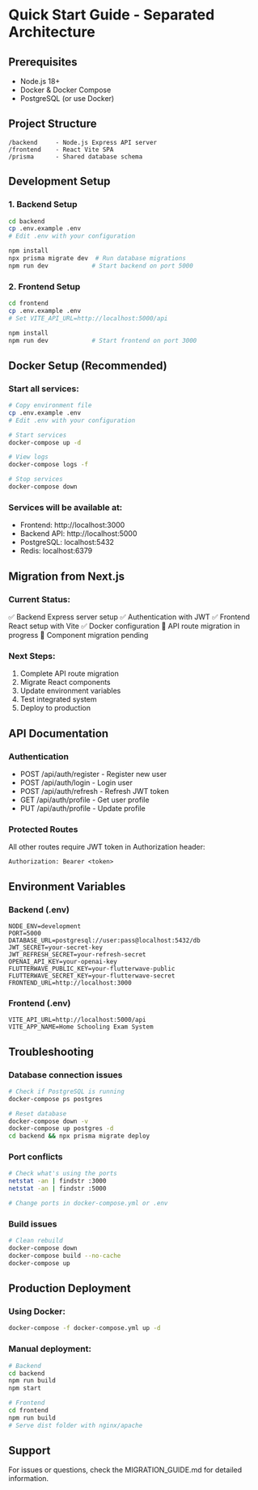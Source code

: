 # Quick Start Guide - Separated Architecture

## Prerequisites
- Node.js 18+
- Docker & Docker Compose
- PostgreSQL (or use Docker)

## Project Structure
```
/backend     - Node.js Express API server
/frontend    - React Vite SPA
/prisma      - Shared database schema
```

## Development Setup

### 1. Backend Setup
```bash
cd backend
cp .env.example .env
# Edit .env with your configuration

npm install
npx prisma migrate dev  # Run database migrations
npm run dev            # Start backend on port 5000
```

### 2. Frontend Setup
```bash
cd frontend
cp .env.example .env
# Set VITE_API_URL=http://localhost:5000/api

npm install
npm run dev            # Start frontend on port 3000
```

## Docker Setup (Recommended)

### Start all services:
```bash
# Copy environment file
cp .env.example .env
# Edit .env with your configuration

# Start services
docker-compose up -d

# View logs
docker-compose logs -f

# Stop services
docker-compose down
```

### Services will be available at:
- Frontend: http://localhost:3000
- Backend API: http://localhost:5000
- PostgreSQL: localhost:5432
- Redis: localhost:6379

## Migration from Next.js

### Current Status:
✅ Backend Express server setup
✅ Authentication with JWT
✅ Frontend React setup with Vite
✅ Docker configuration
🔄 API route migration in progress
🔄 Component migration pending

### Next Steps:
1. Complete API route migration
2. Migrate React components
3. Update environment variables
4. Test integrated system
5. Deploy to production

## API Documentation

### Authentication
- POST /api/auth/register - Register new user
- POST /api/auth/login - Login user
- POST /api/auth/refresh - Refresh JWT token
- GET /api/auth/profile - Get user profile
- PUT /api/auth/profile - Update profile

### Protected Routes
All other routes require JWT token in Authorization header:
```
Authorization: Bearer <token>
```

## Environment Variables

### Backend (.env)
```env
NODE_ENV=development
PORT=5000
DATABASE_URL=postgresql://user:pass@localhost:5432/db
JWT_SECRET=your-secret-key
JWT_REFRESH_SECRET=your-refresh-secret
OPENAI_API_KEY=your-openai-key
FLUTTERWAVE_PUBLIC_KEY=your-flutterwave-public
FLUTTERWAVE_SECRET_KEY=your-flutterwave-secret
FRONTEND_URL=http://localhost:3000
```

### Frontend (.env)
```env
VITE_API_URL=http://localhost:5000/api
VITE_APP_NAME=Home Schooling Exam System
```

## Troubleshooting

### Database connection issues
```bash
# Check if PostgreSQL is running
docker-compose ps postgres

# Reset database
docker-compose down -v
docker-compose up postgres -d
cd backend && npx prisma migrate deploy
```

### Port conflicts
```bash
# Check what's using the ports
netstat -an | findstr :3000
netstat -an | findstr :5000

# Change ports in docker-compose.yml or .env
```

### Build issues
```bash
# Clean rebuild
docker-compose down
docker-compose build --no-cache
docker-compose up
```

## Production Deployment

### Using Docker:
```bash
docker-compose -f docker-compose.yml up -d
```

### Manual deployment:
```bash
# Backend
cd backend
npm run build
npm start

# Frontend
cd frontend
npm run build
# Serve dist folder with nginx/apache
```

## Support
For issues or questions, check the MIGRATION_GUIDE.md for detailed information.